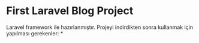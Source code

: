 # First Laravel Blog Project

Laravel framework ile hazırlanmıştır.
Projeyi indirdikten sonra kullanmak için yapılması gerekenler:
*
